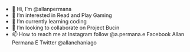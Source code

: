 - 👋 Hi, I’m @allanpermana
- 👀 I’m interested in Read and Play Gaming
- 🌱 I’m currently learning coding
- 💞️ I’m looking to collaborate on Project Bucin
- 📫 How to reach me at Instagram follow @a.permana.e Facebook Allan Permana E Twitter @allanchaniago 

<!---
allanpermana/allanpermana is a ✨ special ✨ repository because its `README.md` (this file) appears on your GitHub profile.
You can click the Preview link to take a look at your changes.
--->
